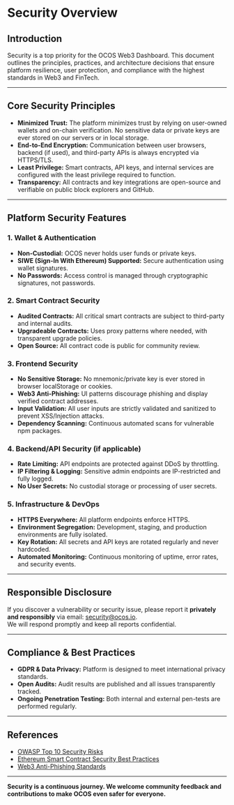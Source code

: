 # Security Overview

## Introduction

Security is a top priority for the OCOS Web3 Dashboard. This document outlines the principles, practices, and architecture decisions that ensure platform resilience, user protection, and compliance with the highest standards in Web3 and FinTech.

---

## Core Security Principles

- **Minimized Trust:** The platform minimizes trust by relying on user-owned wallets and on-chain verification. No sensitive data or private keys are ever stored on our servers or in local storage.
- **End-to-End Encryption:** Communication between user browsers, backend (if used), and third-party APIs is always encrypted via HTTPS/TLS.
- **Least Privilege:** Smart contracts, API keys, and internal services are configured with the least privilege required to function.
- **Transparency:** All contracts and key integrations are open-source and verifiable on public block explorers and GitHub.

---

## Platform Security Features

### 1. Wallet & Authentication

- **Non-Custodial:** OCOS never holds user funds or private keys.
- **SIWE (Sign-In With Ethereum) Supported:** Secure authentication using wallet signatures.
- **No Passwords:** Access control is managed through cryptographic signatures, not passwords.

### 2. Smart Contract Security

- **Audited Contracts:** All critical smart contracts are subject to third-party and internal audits.
- **Upgradeable Contracts:** Uses proxy patterns where needed, with transparent upgrade policies.
- **Open Source:** All contract code is public for community review.

### 3. Frontend Security

- **No Sensitive Storage:** No mnemonic/private key is ever stored in browser localStorage or cookies.
- **Web3 Anti-Phishing:** UI patterns discourage phishing and display verified contract addresses.
- **Input Validation:** All user inputs are strictly validated and sanitized to prevent XSS/Injection attacks.
- **Dependency Scanning:** Continuous automated scans for vulnerable npm packages.

### 4. Backend/API Security (if applicable)

- **Rate Limiting:** API endpoints are protected against DDoS by throttling.
- **IP Filtering & Logging:** Sensitive admin endpoints are IP-restricted and fully logged.
- **No User Secrets:** No custodial storage or processing of user secrets.

### 5. Infrastructure & DevOps

- **HTTPS Everywhere:** All platform endpoints enforce HTTPS.
- **Environment Segregation:** Development, staging, and production environments are fully isolated.
- **Key Rotation:** All secrets and API keys are rotated regularly and never hardcoded.
- **Automated Monitoring:** Continuous monitoring of uptime, error rates, and security events.

---

## Responsible Disclosure

If you discover a vulnerability or security issue, please report it **privately and responsibly** via email: [security@ocos.io](mailto:security@ocos.io).  
We will respond promptly and keep all reports confidential.

---

## Compliance & Best Practices

- **GDPR & Data Privacy:** Platform is designed to meet international privacy standards.
- **Open Audits:** Audit results are published and all issues transparently tracked.
- **Ongoing Penetration Testing:** Both internal and external pen-tests are performed regularly.

---

## References

- [OWASP Top 10 Security Risks](https://owasp.org/www-project-top-ten/)
- [Ethereum Smart Contract Security Best Practices](https://consensys.github.io/smart-contract-best-practices/)
- [Web3 Anti-Phishing Standards](https://github.com/MetaMask/eth-phishing-detect)

---

**Security is a continuous journey. We welcome community feedback and contributions to make OCOS even safer for everyone.**

